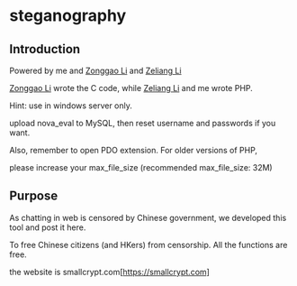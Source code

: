 # steganography

## Introduction

Powered by me and [Zonggao Li](https://github.com/li20034) and [Zeliang Li](https://github.com/LZLawro)

[Zonggao Li](https://github.com/li20034) wrote the C code, while [Zeliang Li](https://github.com/LZLawro) and me wrote PHP.

Hint: use in windows server only. 

upload nova_eval to MySQL, then reset username and passwords if you want.

Also, remember to open PDO extension. For older versions of PHP, 

please increase your max_file_size (recommended max_file_size: 32M)


## Purpose

As chatting in web is censored by Chinese government, we developed this tool and post it here.

To free Chinese citizens (and HKers) from censorship. All the functions are free.

the website is smallcrypt.com[https://smallcrypt.com]
